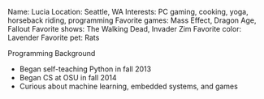 Name: Lucia
Location: Seattle, WA
Interests: PC gaming, cooking, yoga, horseback riding, programming
Favorite games: Mass Effect, Dragon Age, Fallout
Favorite shows: The Walking Dead, Invader Zim
Favorite color: Lavender
Favorite pet: Rats

Programming Background
- Began self-teaching Python in fall 2013
- Began CS at OSU in fall 2014
- Curious about machine learning, embedded systems, and games
